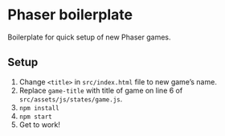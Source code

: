 # Phaser boilerplate

Boilerplate for quick setup of new Phaser games.

## Setup

1. Change `<title>` in `src/index.html` file to new game’s name.
2. Replace `game-title` with title of game on line 6 of `src/assets/js/states/game.js`.
3. `npm install`
4. `npm start`
5. Get to work!
